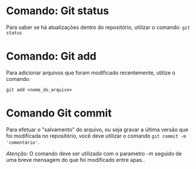 # Comando: Git status

Para saber se há atualizações dentro do repositório, utilizar o comando:
`git status`

# Comando: Git add

Para adicionar arquivos que foram modificado recentemente, utilize o comando:

```
git add <nome_do_arquivo>
```

# Comando Git commit

Para efetuar o "salvamento" do arquivo, ou seja gravar a última versão que foi modificada no repositório, você deve utilizar o comando `git commit -m 'comentário'`.

_Atenção:_ O comando deve ser utilizado com o parametro _-m_ seguido de uma breve mensagem do que foi modificado entre apas..
